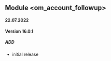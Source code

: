 ## Module <om_account_followup>

#### 22.07.2022
#### Version 16.0.1
##### ADD
- initial release



